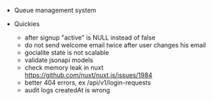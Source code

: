 - Queue management system

- Quickies
    - after signup "active" is NULL instead of false
    - do not send welcome email twice after user changes his email
    - gocialite state is not scalable
    - validate jsonapi models
    - check memory leak in nuxt https://github.com/nuxt/nuxt.js/issues/1984
    - better 404 errors, ex /api/v1/login-requests
    - audit logs createdAt is wrong

